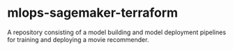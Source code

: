 # mlops-sagemaker-terraform
A repository consisting of a model building and model deployment pipelines for training and deploying a movie recommender.
